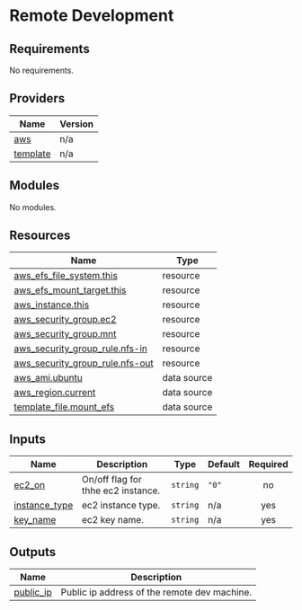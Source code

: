 # Remote Development

<!-- BEGIN_TF_DOCS -->
## Requirements

No requirements.

## Providers

| Name | Version |
|------|---------|
| <a name="provider_aws"></a> [aws](#provider\_aws) | n/a |
| <a name="provider_template"></a> [template](#provider\_template) | n/a |

## Modules

No modules.

## Resources

| Name | Type |
|------|------|
| [aws_efs_file_system.this](https://registry.terraform.io/providers/hashicorp/aws/latest/docs/resources/efs_file_system) | resource |
| [aws_efs_mount_target.this](https://registry.terraform.io/providers/hashicorp/aws/latest/docs/resources/efs_mount_target) | resource |
| [aws_instance.this](https://registry.terraform.io/providers/hashicorp/aws/latest/docs/resources/instance) | resource |
| [aws_security_group.ec2](https://registry.terraform.io/providers/hashicorp/aws/latest/docs/resources/security_group) | resource |
| [aws_security_group.mnt](https://registry.terraform.io/providers/hashicorp/aws/latest/docs/resources/security_group) | resource |
| [aws_security_group_rule.nfs-in](https://registry.terraform.io/providers/hashicorp/aws/latest/docs/resources/security_group_rule) | resource |
| [aws_security_group_rule.nfs-out](https://registry.terraform.io/providers/hashicorp/aws/latest/docs/resources/security_group_rule) | resource |
| [aws_ami.ubuntu](https://registry.terraform.io/providers/hashicorp/aws/latest/docs/data-sources/ami) | data source |
| [aws_region.current](https://registry.terraform.io/providers/hashicorp/aws/latest/docs/data-sources/region) | data source |
| [template_file.mount_efs](https://registry.terraform.io/providers/hashicorp/template/latest/docs/data-sources/file) | data source |

## Inputs

| Name | Description | Type | Default | Required |
|------|-------------|------|---------|:--------:|
| <a name="input_ec2_on"></a> [ec2\_on](#input\_ec2\_on) | On/off flag for thhe ec2 instance. | `string` | `"0"` | no |
| <a name="input_instance_type"></a> [instance\_type](#input\_instance\_type) | ec2 instance type. | `string` | n/a | yes |
| <a name="input_key_name"></a> [key\_name](#input\_key\_name) | ec2 key name. | `string` | n/a | yes |

## Outputs

| Name | Description |
|------|-------------|
| <a name="output_public_ip"></a> [public\_ip](#output\_public\_ip) | Public ip address of the remote dev machine. |
<!-- END_TF_DOCS -->
